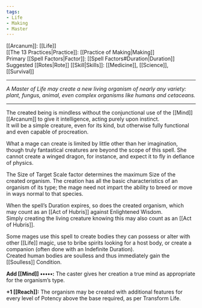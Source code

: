```yaml
---
tags:
- Life
- Making
- Master
---
```


[[Arcanum]]: [[Life]]\
[[The 13 Practices|Practice]]: [[Practice of Making|Making]]\
Primary [[Spell Factors|Factor]]: [[Spell Factors#Duration|Duration]]\
Suggested [[Rotes|Rote]] [[Skill|Skills]]: [[Medicine]], [[Science]], [[Survival]]

---

_A Master of Life may create a new living organism of nearly any variety: plant, fungus, animal, even complex organisms like humans and cetaceans._

---

The created being is mindless without the conjunctional use of the [[Mind]] [[Arcanum]] to give it intelligence, acting purely upon instinct.\
It will be a simple creature, even for its kind, but otherwise fully functional and even capable of procreation.

What a mage can create is limited by little other than her imagination, though truly fantastical creatures are beyond the scope of this spell. She cannot create a winged dragon, for instance, and expect it to fly in defiance of physics.

The Size of Target Scale factor determines the maximum Size of the created organism. The creation has all the basic characteristics of an organism of its type; the mage need not impart the ability to breed or move in ways normal to that species.

When the spell’s Duration expires, so does the created organism, which may count as an [[Act of Hubris]] against Enlightened Wisdom.\
Simply creating the living creature knowing this may also count as an [[Act of Hubris]].

Some mages use this spell to create bodies they can possess or alter with other [[Life]] magic, use to bribe spirits looking for a host body, or create a companion (often done with an Indefinite Duration).\
Created human bodies are soulless and thus immediately gain the [[Soulless]] Condition.

**Add [[Mind]] •••••:** The caster gives her creation a true mind as appropriate for the organism’s type.

**+1 [[Reach]]:** The organism may be created with additional features for every level of Potency above the base required, as per Transform Life.